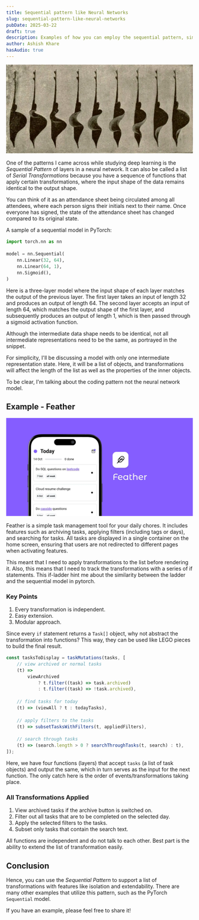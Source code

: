 ```yaml
---
title: Sequential pattern like Neural Networks
slug: sequential-pattern-like-neural-networks
pubDate: 2025-03-22
draft: true
description: Examples of how you can employ the sequential pattern, similar to the one used for creating neural networks.
author: Ashish Khare
hasAudio: true
---
```


![banner](./assets/sequential-pattern-like-neural-networks/banner.webp)

One of the patterns I came across while studying deep learning is the _Sequential Pattern_ of layers in a neural network. It can also be called a list of _Serial Transformations_ because you have a sequence of functions that apply certain transformations, where the input shape of the data remains identical to the output shape.

You can think of it as an attendance sheet being circulated among all attendees, where each person signs their initials next to their name. Once everyone has signed, the state of the attendance sheet has changed compared to its original state.

A sample of a sequential model in PyTorch:

```python
import torch.nn as nn

model = nn.Sequential(
    nn.Linear(32, 64),
    nn.Linear(64, 1),
    nn.Sigmoid(),
)
```

Here is a three-layer model where the input shape of each layer matches the output of the previous layer. The first layer takes an input of length 32 and produces an output of length 64. The second layer accepts an input of length 64, which matches the output shape of the first layer, and subsequently produces an output of length 1, which is then passed through a sigmoid activation function.

Although the intermediate data shape needs to be identical, not all intermediate representations need to be the same, as portrayed in the snippet.

For simplicity, I'll be discussing a model with only one intermediate representation state. Here, it will be a list of objects, and transformations will affect the length of the list as well as the properties of the inner objects.

To be clear, I'm talking about the coding pattern not the neural network model.

## Example - Feather

![banner](./assets/sequential-pattern-like-neural-networks/featherAd.webp)

Feather is a simple task management tool for your daily chores. It includes features such as archiving tasks, applying filters (including tags or days), and searching for tasks. All tasks are displayed in a single container on the home screen, ensuring that users are not redirected to different pages when activating features.

This meant that I need to apply transformations to the list before rendering it. Also, this means that I need to track the transformations with a series of if statements. This if-ladder hint me about the similarity between the ladder and the sequential model in pytorch.

### Key Points

1. Every transformation is independent.
2. Easy extension.
3. Modular approach.

Since every `if` statement returns a `Task[]` object, why not abstract the transformation into functions? This way, they can be used like LEGO pieces to build the final result.

```javascript
const tasksToDisplay = taskMutations(tasks, [
	// view archived or normal tasks
	(t) =>
		viewArchived
			? t.filter((task) => task.archived)
			: t.filter((task) => !task.archived),

	// find tasks for today
	(t) => (viewAll ? t : todayTasks),

	// apply filters to the tasks
	(t) => subsetTasksWithFilters(t, appliedFilters),

	// search through tasks
	(t) => (search.length > 0 ? searchThroughTasks(t, search) : t),
]);
```

Here, we have four functions (layers) that accept `tasks` (a list of task objects) and output the same, which in turn serves as the input for the next function. The only catch here is the order of events/transformations taking place.

### All Transformations Applied

1. View archived tasks if the archive button is switched on.
2. Filter out all tasks that are to be completed on the selected day.
3. Apply the selected filters to the tasks.
4. Subset only tasks that contain the search text.

All functions are independent and do not talk to each other. Best part is the ability to extend the list of transformation easily.

## Conclusion

Hence, you can use the _Sequential Pattern_ to support a list of transformations with features like isolation and extendability. There are many other examples that utilize this pattern, such as the PyTorch `Sequential` model.

If you have an example, please feel free to share it!
